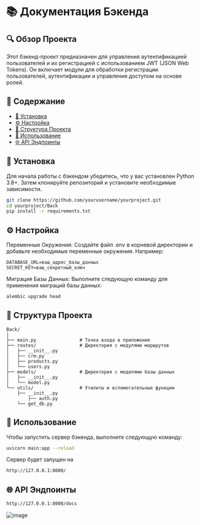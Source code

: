 # 📚 Документация Бэкенда

## 🔍 Обзор Проекта

Этот бэкенд-проект предназначен для управления аутентификацией пользователей и их регистрацией с использованием JWT (JSON Web Tokens). Он включает модули для обработки регистрации пользователей, аутентификации и управления доступом на основе ролей.

## 📑 Содержание

- [🔧 Установка](#-установка)
- [⚙️ Настройка](#️-настройка)
- [📂 Структура Проекта](#-структура-проекта)
- [🚀 Использование](#-использование)
- [🌐 API Эндпоинты](#-api-эндпоинты)

## 🔧 Установка

Для начала работы с бэкендом убедитесь, что у вас установлен Python 3.8+. Затем клонируйте репозиторий и установите необходимые зависимости.

```bash
git clone https://github.com/yourusername/yourproject.git
cd yourproject/Back
pip install -r requirements.txt
```

## ⚙️ Настройка

Переменные Окружения: Создайте файл .env в корневой директории и добавьте необходимые переменные окружения. Например:

```
DATABASE_URL=ваш_адрес_базы_данных
SECRET_KEY=ваш_секретный_ключ
```

Миграция Базы Данных: Выполните следующую команду для применения миграций базы данных:

```bash
alembic upgrade head
```

## 📂 Структура Проекта

    Back/
    │
    ├── main.py                # Точка входа в приложение
    ├── routes/                # Директория с модулями маршрутов
    │   ├── __init__.py
    │   ├── crm.py
    │   ├── products.py
    │   └── users.py
    ├── models/                # Директория с моделями базы данных
    │   ├── __init__.py
    │   └── model.py
    └── utils/                 # Утилиты и вспомогательные функции
    	├── __init__.py
            ├── auth.py
    	└── get_db.py

## 🚀 Использование

Чтобы запустить сервер бэкенда, выполните следующую команду:

```bash
uvicorn main:app --reload
```

Сервер будет запущен на

```bash
http://127.0.0.1:8000/
```

## 🌐 API Эндпоинты

```bash
http://127.0.0.1:8000/docs
```
![image](https://github.com/user-attachments/assets/cb25bfac-5d44-4948-afd6-ec933f044bab)


